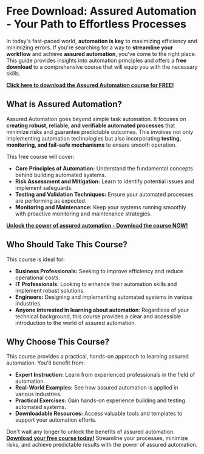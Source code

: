 # Free Download: Assured Automation - Your Path to Effortless Processes

In today's fast-paced world, **automation is key** to maximizing efficiency and minimizing errors. If you're searching for a way to **streamline your workflow** and achieve **assured automation**, you've come to the right place. This guide provides insights into automation principles and offers a **free download** to a comprehensive course that will equip you with the necessary skills.

[**Click here to download the Assured Automation course for FREE!**](https://udemywork.com/assured-automation)

## What is Assured Automation?

Assured Automation goes beyond simple task automation. It focuses on **creating robust, reliable, and verifiable automated processes** that minimize risks and guarantee predictable outcomes. This involves not only implementing automation technologies but also incorporating **testing, monitoring, and fail-safe mechanisms** to ensure smooth operation.

This free course will cover:

*   **Core Principles of Automation:** Understand the fundamental concepts behind building automated systems.
*   **Risk Assessment and Mitigation:** Learn to identify potential issues and implement safeguards.
*   **Testing and Validation Techniques:** Ensure your automated processes are performing as expected.
*   **Monitoring and Maintenance:** Keep your systems running smoothly with proactive monitoring and maintenance strategies.

[**Unlock the power of assured automation - Download the course NOW!**](https://udemywork.com/assured-automation)

## Who Should Take This Course?

This course is ideal for:

*   **Business Professionals:** Seeking to improve efficiency and reduce operational costs.
*   **IT Professionals:** Looking to enhance their automation skills and implement robust solutions.
*   **Engineers:** Designing and implementing automated systems in various industries.
*   **Anyone interested in learning about automation**: Regardless of your technical background, this course provides a clear and accessible introduction to the world of assured automation.

## Why Choose This Course?

This course provides a practical, hands-on approach to learning assured automation. You'll benefit from:

*   **Expert Instruction:** Learn from experienced professionals in the field of automation.
*   **Real-World Examples:** See how assured automation is applied in various industries.
*   **Practical Exercises:** Gain hands-on experience building and testing automated systems.
*   **Downloadable Resources:** Access valuable tools and templates to support your automation efforts.

Don't wait any longer to unlock the benefits of assured automation. **[Download your free course today!](https://udemywork.com/assured-automation)** Streamline your processes, minimize risks, and achieve predictable results with the power of assured automation.
